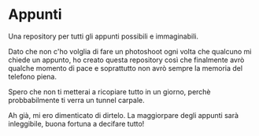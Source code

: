 # Appunti
Una repository per tutti gli appunti possibili e immaginabili.

Dato che non c'ho volglia di fare un photoshoot ogni volta che qualcuno mi chiede un appunto, ho creato questa repository così che finalmente avrò qualche momento di pace e soprattutto non avrò sempre la memoria del telefono piena.

Spero che non ti metterai a ricopiare tutto in un giorno, perchè probbabilmente ti verra un tunnel carpale.

Ah già, mi ero dimenticato di dirtelo.  La maggiorpare degli appunti sarà inleggibile, buona fortuna a decifare tutto!
